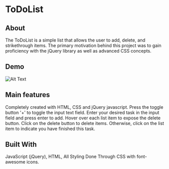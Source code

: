 # ToDoList

About
---
The ToDoList is a simple list that allows the user to add, delete, and strikethrough items. The primary motivation behind this project was to gain proficiency with the jQuery library as well as advanced CSS concepts.

Demo
---
![Alt Text](https://media.giphy.com/media/YR2phStvbOg8EnCmyJ/giphy.gif)

Main features
---
Completely created with HTML, CSS and jQuery javascript. Press the toggle button '+' to toggle the input text field. Enter your desired task in the input field and press enter to add. Hover over each list item to expose the delete button. Click on the delete button to delete items. Otherwise, click on the list item to indicate you have finished this task.

Built With
---
JavaScript (jQuery), HTML, All Styling Done Through CSS with font-awesome icons. 
